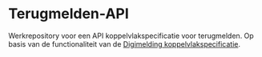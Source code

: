 # Terugmelden-API

Werkrepository voor een API koppelvlakspecificatie voor terugmelden. Op basis van de functionaliteit van de [Digimelding koppelvlakspecificatie](https://github.com/Logius-standaarden/Digimelding-Koppelvlakspecificatie).

